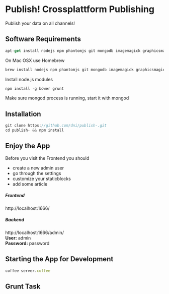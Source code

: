 # Publish! Crossplattform Publishing
Publish your data on all channels!

## Software Requirements

```js
apt-get install nodejs npm phantomjs git mongodb imagemagick graphicsmagick zip
```
On Mac OSX use Homebrew
```js
brew install nodejs npm phantomjs git mongodb imagemagick graphicsmagick zip
```
Install node.js modules
```js
npm install -g bower grunt
```
Make sure mongod process is running, start it with mongod

## Installation
```js
git clone https://github.com/dni/publish-.git
cd publish- && npm install
```


## Enjoy the App

Before you visit the Frontend you should

* create a new admin user
* go through the settings
* customize your staticblocks
* add some article

##### Frontend

http://localhost:1666/

##### Backend

http://localhost:1666/admin/ <br>
**User:** admin <br>
**Password:** password

## Starting the App for Development
```js
coffee server.coffee
```

## Grunt Task

